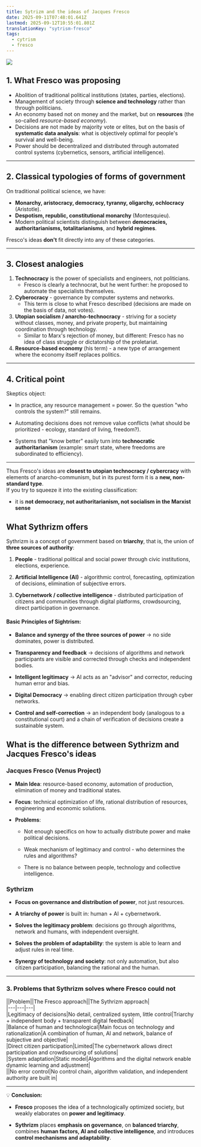 ```yaml
---
title: Sytrizm and the ideas of Jacques Fresco
date: 2025-09-11T07:48:01.641Z
lastmod: 2025-09-12T10:55:01.801Z
translationKey: "sytrism-fresco"
tags:
  - cytrism
  - fresco
---
```


![](/ob/attachments/image/Sytrizm%20and%20the%20ideas%20of%20Jacques%20Fresco-1757674501100.jpeg)

## 1. What Fresco was proposing

* Abolition of traditional political institutions (states, parties, elections).
* Management of society through **science and technology** rather than through politicians.
* An economy based not on money and the market, but on **resources** (the so-called *resource-based economy*).
* Decisions are not made by majority vote or elites, but on the basis of **systematic data analysis**: what is objectively optimal for people's survival and well-being.
* Power should be decentralized and distributed through automated control systems (cybernetics, sensors, artificial intelligence).

***

## 2. Classical typologies of forms of government

On traditional political science, we have:

* **Monarchy, aristocracy, democracy, tyranny, oligarchy, ochlocracy** (Aristotle).
* **Despotism, republic, constitutional monarchy** (Montesquieu).
* Modern political scientists distinguish between **democracies, authoritarianisms, totalitarianisms**, and **hybrid regimes**.

Fresco's ideas **don't** fit directly into any of these categories.

***

## 3. Closest analogies

1. **Technocracy** is the power of specialists and engineers, not politicians.
   * Fresco is clearly a technocrat, but he went further: he proposed to automate the specialists themselves.
2. **Cyberocracy** - governance by computer systems and networks.
   * This term is close to what Fresco described (decisions are made on the basis of data, not votes).
3. **Utopian socialism / anarcho-technocracy** - striving for a society without classes, money, and private property, but maintaining coordination through technology.
   * Similar to Marx's rejection of money, but different: Fresco has no idea of class struggle or dictatorship of the proletariat.
4. **Resource-based economy** (his term) - a new type of arrangement where the economy itself replaces politics.

***

## 4. Critical point

Skeptics object:

* In practice, any resource management = power. So the question "who controls the system?" still remains.

* Automating decisions does not remove value conflicts (what should be prioritized - ecology, standard of living, freedom?).

* Systems that "know better" easily turn into **technocratic authoritarianism** (example: smart state, where freedoms are subordinated to efficiency).

***

Thus Fresco's ideas are **closest to utopian technocracy / cybercracy** with elements of anarcho-communism, but in its purest form it is a **new, non-standard type**.\
If you try to squeeze it into the existing classification:

* it is **not democracy, not authoritarianism, not socialism in the Marxist sense**

## **What Sythrizm offers**

Sythrizm is a concept of government based on **triarchy**, that is, the union of **three sources of authority**:

1. **People** - traditional political and social power through civic institutions, elections, experience.

2. **Artificial Intelligence (AI)** - algorithmic control, forecasting, optimization of decisions, elimination of subjective errors.

3. **Cybernetwork / collective intelligence** - distributed participation of citizens and communities through digital platforms, crowdsourcing, direct participation in governance.

#### Basic Principles of Sightrism:

* **Balance and synergy of the three sources of power** → no side dominates, power is distributed.

* **Transparency and feedback** → decisions of algorithms and network participants are visible and corrected through checks and independent bodies.

* **Intelligent legitimacy** → AI acts as an "advisor" and corrector, reducing human error and bias.

* **Digital Democracy** → enabling direct citizen participation through cyber networks.

* **Control and self-correction** → an independent body (analogous to a constitutional court) and a chain of verification of decisions create a sustainable system.

## **What is the difference between Sythrizm and Jacques Fresco's ideas**

### Jacques Fresco (Venus Project)

* **Main Idea**: resource-based economy, automation of production, elimination of money and traditional states.

* **Focus**: technical optimization of life, rational distribution of resources, engineering and economic solutions.

* **Problems**:

  * Not enough specifics on how to actually distribute power and make political decisions.

  * Weak mechanism of legitimacy and control - who determines the rules and algorithms?

  * There is no balance between people, technology and collective intelligence.

### Sythrizm

* **Focus on governance and distribution of power**, not just resources.

* **A triarchy of power** is built in: human + AI + cybernetwork.

* **Solves the legitimacy problem**: decisions go through algorithms, network and humans, with independent oversight.

* **Solves the problem of adaptability**: the system is able to learn and adjust rules in real time.

* **Synergy of technology and society**: not only automation, but also citizen participation, balancing the rational and the human.

***

### 3. **Problems that Sythrizm solves where Fresco could not**

||Problem||The Fresco approach||The Sythrizm approach|\
\|---|---|---|\
|Legitimacy of decisions|No detail, centralized system, little control|Triarchy + independent body + transparent digital feedback|\
|Balance of human and technological|Main focus on technology and rationalization|A combination of human, AI and network, balance of subjective and objective|\
|Direct citizen participation|Limited|The cybernetwork allows direct participation and crowdsourcing of solutions|\
|System adaptation|Static model|Algorithms and the digital network enable dynamic learning and adjustment|\
||No error control|No control chain, algorithm validation, and independent authority are built in|

***

💡 **Conclusion:**

* **Fresco** proposes the idea of a technologically optimized society, but weakly elaborates on **power and legitimacy**.

* **Sythrizm** places **emphasis on governance**, on **balanced triarchy**, combines **human factors, AI and collective intelligence**, and introduces **control mechanisms and adaptability**.
